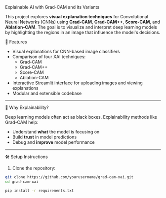  Explainable AI with Grad-CAM and its Variants

This project explores **visual explanation techniques** for Convolutional Neural Networks (CNNs) using **Grad-CAM**, **Grad-CAM++**, **Score-CAM**, and **Ablation-CAM**. The goal is to visualize and interpret deep learning models by highlighting the regions in an image that influence the model's decisions.

📌 Features

- Visual explanations for CNN-based image classifiers
- Comparison of four XAI techniques:
  - Grad-CAM
  - Grad-CAM++
  - Score-CAM
  - Ablation-CAM
- Interactive Streamlit interface for uploading images and viewing explanations
- Modular and extensible codebase

---

 🧠 Why Explainability?

Deep learning models often act as black boxes. Explainability methods like Grad-CAM help:
- Understand **what** the model is focusing on
- Build **trust** in model predictions
- Debug and **improve** model performance

---

🛠️ Setup Instructions

1. Clone the repository:
```bash
git clone https://github.com/yourusername/grad-cam-xai.git
cd grad-cam-xai

pip install -r requirements.txt

